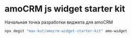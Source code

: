 # amoCRM js widget starter kit
Начальная точка разработки виджета для amoCRM

```bash
npx degit "max-kut/amocrm-widget-starter-kit" amo-widget
```